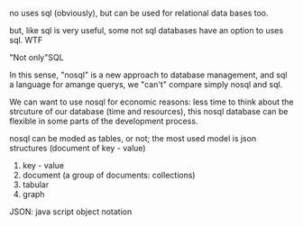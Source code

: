 
no uses sql (obviously), but can be used for relational data bases too.

but, like sql is very useful, some not sql databases have an option to uses sql. WTF

"Not only"SQL

In this sense, "nosql" is a new approach to database management, and sql a language for amange querys, we "can't" compare simply nosql and sql.

We can want to use nosql for economic reasons: less time to think about the strcuture of our database (time and resources), this nosql database can be flexible in some parts of the development process.

nosql can be moded as tables, or not; the most used model is json structures (document of key - value)

1. key - value
2. document (a group of documents: collections)
3. tabular
4. graph



JSON: java script object notation